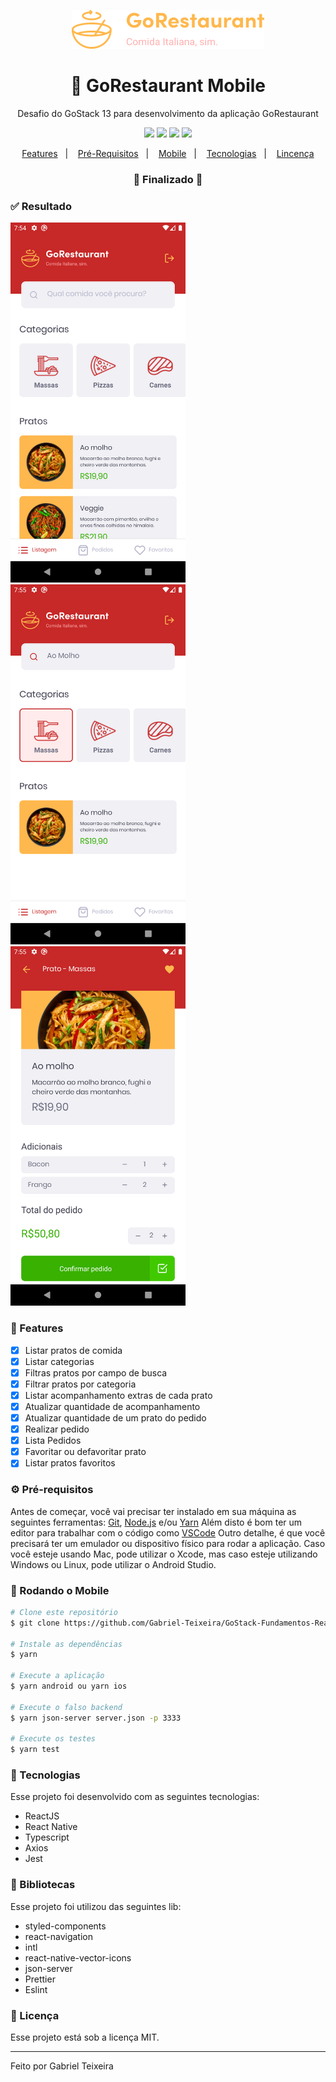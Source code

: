 <p align="center">
  <img src="https://github.com/gabriel-nt/GoRestaurant/blob/master/src/assets/logo-git.png" alt="GoRestaurant" />
</p>
<h1 align="center">
    🚀 GoRestaurant Mobile
</h1>
<p align="center">Desafio do GoStack 13 para desenvolvimento da aplicação GoRestaurant</p>

<p align="center">
  <img src="https://img.shields.io/badge/react%20native%20version-0.62.2-informational"/>
  <!--<img src="https://img.shields.io/badge/repo%20size-2.00%20MB-informational" />-->
  <img src="https://img.shields.io/badge/score-10.00-important" />
  <img src="https://img.shields.io/badge/last%20commit-september-blue" />
  <img src="https://img.shields.io/badge/license-MIT-success"/>
</p>

<p align="center">
  <a href="#-features">Features</a>&nbsp;&nbsp;&nbsp;|&nbsp;&nbsp;&nbsp;
  <a href="#-pré-requisitos">Pré-Requisitos</a>&nbsp;&nbsp;&nbsp;|&nbsp;&nbsp;&nbsp;
  <a href="#-rodando-o-mobile">Mobile</a>&nbsp;&nbsp;&nbsp;|&nbsp;&nbsp;&nbsp;
  <a href="#-tecnologias">Tecnologias</a>&nbsp;&nbsp;&nbsp;|&nbsp;&nbsp;&nbsp;
  <a href="#-licença">Lincença</a>
</p>

<h3 align="center"> 
🚧  Finalizado  🚧
</h3>

### ✅ Resultado
<p>
  <img src="https://github.com/gabriel-nt/GoRestaurant-Mobile/blob/master/src/assets/dashboard.png" alt="GoRestaurant" width="280"/>
  <img src="https://github.com/gabriel-nt/GoRestaurant-Mobile/blob/master/src/assets/food-filter.png" alt="GoRestaurant" width="280"/>
  <img src="https://github.com/gabriel-nt/GoRestaurant-Mobile/blob/master/src/assets/food-detail.png" alt="GoRestaurant" width="280"/>
</p>

### 📎 Features

- [x] Listar pratos de comida
- [x] Listar categorias
- [x] Filtras pratos por campo de busca
- [x] Filtrar pratos por categoria
- [x] Listar acompanhamento extras de cada prato
- [x] Atualizar quantidade de acompanhamento
- [x] Atualizar quantidade de um prato do pedido
- [x] Realizar pedido
- [x] Lista Pedidos
- [x] Favoritar ou defavoritar prato
- [x] Listar pratos favoritos

### ⚙ Pré-requisitos

Antes de começar, você vai precisar ter instalado em sua máquina as seguintes ferramentas:
[Git](https://git-scm.com), [Node.js](https://nodejs.org/en/) e/ou [Yarn](https://https://yarnpkg.com/) 
Além disto é bom ter um editor para trabalhar com o código como [VSCode](https://code.visualstudio.com/)
Outro detalhe, é que você precisará ter um emulador ou dispositivo físico para rodar a aplicação. 
Caso você esteje usando Mac, pode utilizar o Xcode, mas caso esteje utilizando Windows ou Linux, pode utilizar o Android Studio.

### 🎲 Rodando o Mobile

```bash
# Clone este repositório
$ git clone https://github.com/Gabriel-Teixeira/GoStack-Fundamentos-React-Native

# Instale as dependências
$ yarn

# Execute a aplicação
$ yarn android ou yarn ios

# Execute o falso backend
$ yarn json-server server.json -p 3333

# Execute os testes
$ yarn test
```

### 🚀 Tecnologias

Esse projeto foi desenvolvido com as seguintes tecnologias:

- ReactJS
- React Native
- Typescript
- Axios
- Jest

### 📕 Bibliotecas

Esse projeto foi utilizou das seguintes lib:

- styled-components
- react-navigation
- intl
- react-native-vector-icons
- json-server
- Prettier
- Eslint

### 📝 Licença

Esse projeto está sob a licença MIT.

<hr/>

Feito por Gabriel Teixeira


